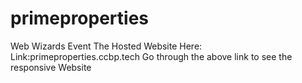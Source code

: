 # primeproperties
Web Wizards Event
The Hosted Website Here:
Link:primeproperties.ccbp.tech
Go through the above link to see the responsive Website
